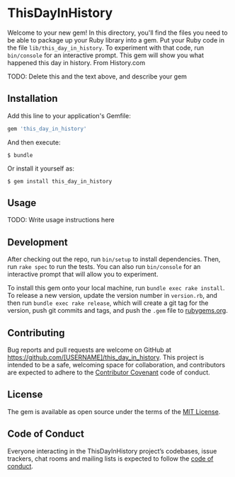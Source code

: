 # ThisDayInHistory

Welcome to your new gem! In this directory, you'll find the files you need to be able to package up your Ruby library into a gem. Put your Ruby code in the file `lib/this_day_in_history`. To experiment with that code, run `bin/console` for an interactive prompt. This gem will show you what happened this day in history. From History.com

TODO: Delete this and the text above, and describe your gem

## Installation

Add this line to your application's Gemfile:

```ruby
gem 'this_day_in_history'
```

And then execute:

    $ bundle

Or install it yourself as:

    $ gem install this_day_in_history

## Usage

TODO: Write usage instructions here

## Development

After checking out the repo, run `bin/setup` to install dependencies. Then, run `rake spec` to run the tests. You can also run `bin/console` for an interactive prompt that will allow you to experiment.

To install this gem onto your local machine, run `bundle exec rake install`. To release a new version, update the version number in `version.rb`, and then run `bundle exec rake release`, which will create a git tag for the version, push git commits and tags, and push the `.gem` file to [rubygems.org](https://rubygems.org).

## Contributing

Bug reports and pull requests are welcome on GitHub at https://github.com/[USERNAME]/this_day_in_history. This project is intended to be a safe, welcoming space for collaboration, and contributors are expected to adhere to the [Contributor Covenant](http://contributor-covenant.org) code of conduct.

## License

The gem is available as open source under the terms of the [MIT License](https://opensource.org/licenses/MIT).

## Code of Conduct

Everyone interacting in the ThisDayInHistory project’s codebases, issue trackers, chat rooms and mailing lists is expected to follow the [code of conduct](https://github.com/[USERNAME]/this_day_in_history/blob/master/CODE_OF_CONDUCT.md).
